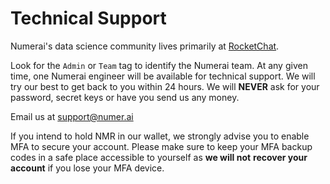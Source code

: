 # Technical Support

Numerai's data science community lives primarily at [RocketChat](https://community.numer.ai/).   
  
Look for the `Admin` or `Team` tag to identify the Numerai team. At any given time, one Numerai engineer will be available for technical support. We will try our best to get back to you within 24 hours. We will **NEVER** ask for your password, secret keys or have you send us any money.

Email us at support@numer.ai

If you intend to hold NMR in our wallet, we strongly advise you to enable MFA to secure your account. Please make sure to keep your MFA backup codes in a safe place accessible to yourself as **we will not** **recover your account** if you lose your MFA device.

​

